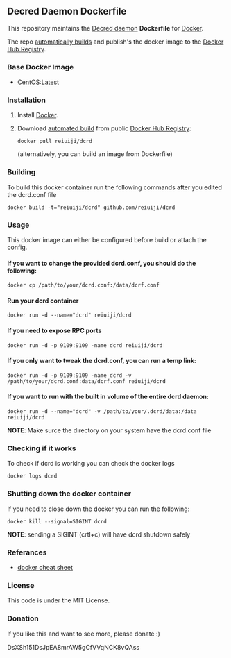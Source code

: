## Decred Daemon Dockerfile

This repository maintains the [Decred daemon](http://decred.org/) **Dockerfile** for [Docker](https://www.docker.com/).

The repo [automatically builds](https://registry.hub.docker.com/u/reiuiji/dcrd/) and publish's the docker image to the [Docker Hub Registry](https://registry.hub.docker.com/).

### Base Docker Image

* [CentOS:Latest](https://github.com/docker-library/docs/tree/master/centos)

### Installation

1. Install [Docker](https://www.docker.com/).

2. Download [automated build](https://registry.hub.docker.com/u/reiuiji/dcrd/) from public [Docker Hub Registry](https://registry.hub.docker.com/):

    `docker pull reiuiji/dcrd`

   (alternatively, you can build an image from Dockerfile)

### Building
To build this docker container run the following commands after you edited the dcrd.conf file

    docker build -t="reiuiji/dcrd" github.com/reiuiji/dcrd

### Usage
This docker image can either be configured before build or attach the config.

#### If you want to change the provided dcrd.conf, you should do the following:

    docker cp /path/to/your/dcrd.conf:/data/dcrf.conf

#### Run your dcrd container

    docker run -d --name="dcrd" reiuiji/dcrd

#### If you need to expose RPC ports

    docker run -d -p 9109:9109 -name dcrd reiuiji/dcrd

#### If you only want to tweak the dcrd.conf, you can run a temp link:

    docker run -d -p 9109:9109 -name dcrd -v /path/to/your/dcrd.conf:data/dcrf.conf reiuiji/dcrd

#### If you want to run with the built in volume of the entire dcrd daemon:

    docker run -d --name="dcrd" -v /path/to/your/.dcrd/data:/data reiuiji/dcrd

**NOTE**: Make surce the directory on your system have the dcrd.conf file

### Checking if it works
To check if dcrd is working you can check the docker logs

    docker logs dcrd

### Shutting down the docker container
If you need to close down the docker you can run the following:

    docker kill --signal=SIGINT dcrd

**NOTE**: sending a SIGINT (crtl+c) will have dcrd shutdown safely

### Referances
 * [docker cheat sheet](https://github.com/wsargent/docker-cheat-sheet)

### License
This code is under the MIT License.

### Donation
If you like this and want to see more, please donate :)

DsXSh151DsJpEA8mrAW5gCfVVqNCK8vQAss
